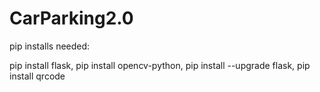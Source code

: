 # CarParking2.0

pip installs needed:

pip install flask,
pip install opencv-python,
pip install --upgrade flask,
pip install qrcode

